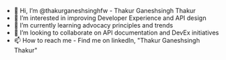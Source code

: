 - 👋 Hi, I’m @thakurganeshsinghfw - Thakur Ganeshsingh Thakur
- 👀 I’m interested in improving Developer Experience and API design
- 🌱 I’m currently learning advocacy principles and trends
- 💞️ I’m looking to collaborate on API documentation and DevEx initiatives
- 📫 How to reach me - Find me on linkedIn, "Thakur Ganeshsingh Thakur"

<!---
thakurganeshsinghfw/thakurganeshsinghfw is a ✨ special ✨ repository because its `README.md` (this file) appears on your GitHub profile.
You can click the Preview link to take a look at your changes.
--->
